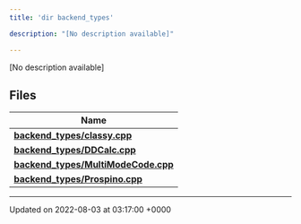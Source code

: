 ```yaml
---
title: 'dir backend_types'

description: "[No description available]"

---
```







[No description available]

## Files

| Name           |
| -------------- |
| **[backend_types/classy.cpp](/documentation/code/gambit_sphinx/files/classy_8cpp/#file-classy.cpp)**  |
| **[backend_types/DDCalc.cpp](/documentation/code/gambit_sphinx/files/ddcalc_8cpp/#file-ddcalc.cpp)**  |
| **[backend_types/MultiModeCode.cpp](/documentation/code/gambit_sphinx/files/multimodecode_8cpp/#file-multimodecode.cpp)**  |
| **[backend_types/Prospino.cpp](/documentation/code/gambit_sphinx/files/prospino_8cpp/#file-prospino.cpp)**  |






-------------------------------

Updated on 2022-08-03 at 03:17:00 +0000

